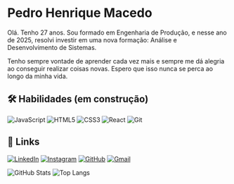 
# Pedro Henrique Macedo

Olá. Tenho 27 anos. Sou formado em Engenharia de Produção, e nesse ano de 2025, resolvi investir em uma nova formação: Análise e Desenvolvimento de Sistemas. 

Tenho sempre vontade de aprender cada vez mais e sempre me dá alegria ao conseguir realizar coisas novas. Espero que isso nunca se perca ao longo da minha vida. 

## 🛠 Habilidades (em construção)
![JavaScript](https://img.shields.io/badge/JavaScript-F7DF1E?style=for-the-badge&logo=javascript&logoColor=black)
![HTML5](https://img.shields.io/badge/HTML5-E34F26?style=for-the-badge&logo=html5&logoColor=white)
![CSS3](https://img.shields.io/badge/CSS3-1572B6?style=for-the-badge&logo=css3&logoColor=white)
![React](https://img.shields.io/badge/React-20232A?style=for-the-badge&logo=react&logoColor=61DAFB)
![Git](https://img.shields.io/badge/GIT-E44C30?style=for-the-badge&logo=git&logoColor=white)

## 🔗 Links

[![LinkedIn](https://img.shields.io/badge/LinkedIn-0077B5?style=for-the-badge&logo=linkedin&logoColor=white)](https://www.linkedin.com/in/pedromacedoamaral/)
[![Instagram](https://img.shields.io/badge/-Instagram-%23E4405F?style=for-the-badge&logo=instagram&logoColor=white)](https://www.instagram.com/pedromacedo100/)
[![GitHub](https://img.shields.io/badge/GitHub-100000?style=for-the-badge&logo=github&logoColor=white)](https://github.com/PedroMacedoFonseca)
[![Gmail](https://img.shields.io/badge/Gmail-333333?style=for-the-badge&logo=gmail&logoColor=red)](mailto:pedromacedofonseca@gmail.com)

![GitHub Stats](https://github-readme-stats.vercel.app/api?username=PedroMacedoFonseca&theme=transparent&bg_color=000&border_color=30A3DC&show_icons=true&icon_color=30A3DC&title_color=E94D5F&text_color=FFF)
![Top Langs](https://github-readme-stats-git-masterrstaa-rickstaa.vercel.app/api/top-langs/?username=PedroMacedoFonseca&layout=compact&bg_color=000&border_color=30A3DC&title_color=E94D5F&text_color=FFF)
